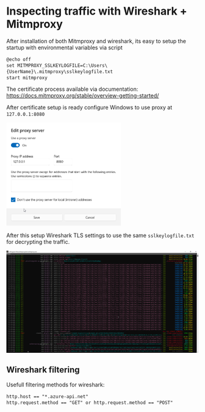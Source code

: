 # Inspecting traffic with Wireshark + Mitmproxy

After installation of both Mitmproxy and wireshark, its easy to setup the startup with environmental variables via script
```shell
@echo off
set MITMPROXY_SSLKEYLOGFILE=C:\Users\{UserName}\.mitmproxy\sslkeylogfile.txt
start mitmproxy
```
The certificate process available via documentation: https://docs.mitmproxy.org/stable/overview-getting-started/

After certificate setup is ready configure Windows to use proxy at `127.0.0.1:8080`

<img src="win_proxy.png" width="300" />

After this setup Wireshark TLS settings to use the same `sslkeylogfile.txt` for decrypting the traffic.

<img src="mitmproxy.png" width="1024" />

## Wireshark filtering

Usefull filtering methods for wireshark:

```
http.host == "*.azure-api.net"
http.request.method == "GET" or http.request.method == "POST"
```

